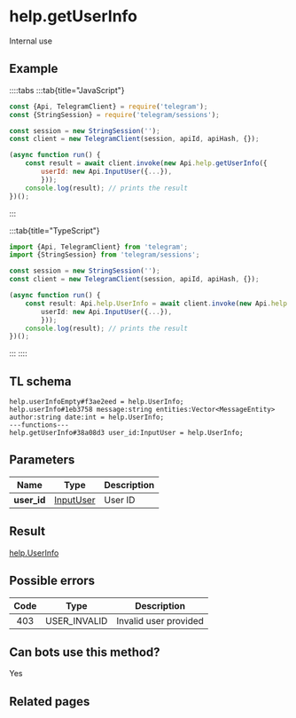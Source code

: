 # help.getUserInfo

Internal use

## Example

::::tabs
:::tab{title="JavaScript"}

```js
const {Api, TelegramClient} = require('telegram');
const {StringSession} = require('telegram/sessions');

const session = new StringSession('');
const client = new TelegramClient(session, apiId, apiHash, {});

(async function run() {
    const result = await client.invoke(new Api.help.getUserInfo({
		userId: new Api.InputUser({...}),
		}));
    console.log(result); // prints the result
})();

```

:::

:::tab{title="TypeScript"}

```ts
import {Api, TelegramClient} from 'telegram';
import {StringSession} from 'telegram/sessions';

const session = new StringSession('');
const client = new TelegramClient(session, apiId, apiHash, {});

(async function run() {
    const result: Api.help.UserInfo = await client.invoke(new Api.help.getUserInfo({
		userId: new Api.InputUser({...}),
		}));
    console.log(result); // prints the result
})();

```

:::
::::

## TL schema

```
help.userInfoEmpty#f3ae2eed = help.UserInfo;
help.userInfo#1eb3758 message:string entities:Vector<MessageEntity> author:string date:int = help.UserInfo;
---functions---
help.getUserInfo#38a08d3 user_id:InputUser = help.UserInfo;
```

## Parameters

|    Name     | Type                                                  | Description |
| :---------: | ----------------------------------------------------- | ----------- |
| **user_id** | [InputUser](https://core.telegram.org/type/InputUser) | User ID     |

## Result

[help.UserInfo](https://core.telegram.org/type/help.UserInfo)

## Possible errors

| Code | Type         | Description           |
| :--: | ------------ | --------------------- |
| 403  | USER_INVALID | Invalid user provided |

## Can bots use this method?

Yes

## Related pages
